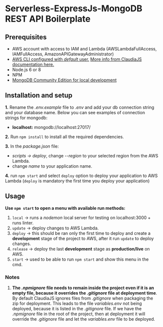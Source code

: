 # Serverless-ExpressJs-MongoDB REST API Boilerplate

## Prerequisites
- AWS account with access to IAM and Lambda (AWSLambdaFullAccess, IAMFullAccess, AmazonAPIGatewayAdministrator)
- [AWS CLI configured with *default* user.](https://docs.aws.amazon.com/cli/latest/userguide/cli-chap-getting-started.html) [More info from ClaudiaJS documentation here.](https://claudiajs.com/tutorials/installing.html)
- Node.js 6 or 8
- NPM
- [MongoDB Community Edition for local development](https://docs.mongodb.com/manual/installation/)

## Installation and setup
**1.** Rename the *.env.example* file to *.env* and add your db connection string and your database name. Below you can see examples of connection strings for mongodb:
  - **localhost:**
  mongodb://localhost:27017/

**2.** Run `npm install` to install all the required dependencies.

**3.** In the *package.json* file:
- *scripts -> deploy*, change *--region* to your selected region from the AWS Lambda.
- change *name* to your application name.

**4.** run `npm start` and select `deploy` option to deploy your application to AWS Lambda (`deploy` is mandatory the first time you deploy your application)

## Usage
**Use `npm start` to open a menu with available run methods:**
1. `local` -> runs a *nodemon* local server for testing on localhost:3000  + runs linter.
2. `update` -> deploy changes to AWS Lambda.
3. `deploy` -> this should be ran only the first time to deploy and create a **development** stage of the project to AWS, after it run `update` to deploy changes.
4. `release` -> deploy the last **development** stage as **production/live** on AWS.
5. `start` -> used to be able to run `npm start` and show this menu in the cmd.

### Notes
1. **The *.npmignore* file needs to remain inside the project even if it is an empty file, because it overrides the *.gitignore* file at deployment time**. By default ClaudiaJS ignores files from *.gitignore* when packaging the zip for deployment. This leads to the file *variables.env* not being deployed, because it is listed in the *.gitignore* file. If we have the *.npmignore* file in the root of the project, then at deployment it will override the *.gitignore* file and let the *variables.env* file to be deployed.

